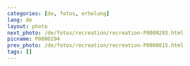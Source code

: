 ```yaml
---
categories: [de, fotos, erholung]
lang: de
layout: photo
next_photo: /de/fotos/recreation/recreation-P0000293.html
picname: P0000294
prev_photo: /de/fotos/recreation/recreation-P0000015.html
tags: []
---
```


